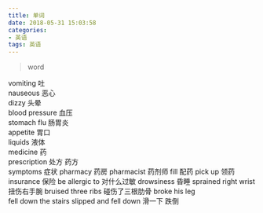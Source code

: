 ```yaml
---
title: 单词
date: 2018-05-31 15:03:58
categories:
- 英语
tags: 英语
---
```


> word
<!--more -->
vomiting  吐         
nauseous  恶心      
dizzy   头晕    
blood pressure   血压    
stomach flu 肠胃炎    
appetite   胃口     
liquids   液体   
medicine   药    
prescription  处方 药方     
symptoms  症状 
pharmacy  药房
pharmacist  药剂师
fill   配药
pick up  领药
insurance  保险
be allergic to  对什么过敏
drowsiness   昏睡
sprained  right wrist  扭伤右手腕
bruised three ribs   碰伤了三根肋骨
broke his leg  
fell down the stairs 
slipped and fell down  滑一下 跌倒

